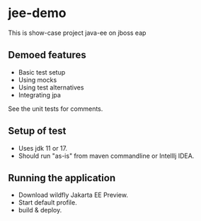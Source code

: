 # jee-demo

This is show-case project java-ee on jboss eap

## Demoed features

* Basic test setup
* Using mocks
* Using test alternatives
* Integrating jpa

See the unit tests for comments.

## Setup of test

* Uses jdk 11 or 17.
* Should run "as-is" from maven commandline or IntellIj IDEA.

## Running the application

* Download wildfly Jakarta EE Preview.
* Start default profile.
* build & deploy.